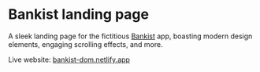 # Bankist landing page
A sleek landing page for the fictitious [Bankist](https://github.com/RamaDachille/Bankist/) app, boasting modern design elements, engaging scrolling effects, and more.

Live website: [bankist-dom.netlify.app](https://bankist-landing-page-rama.netlify.app/)
